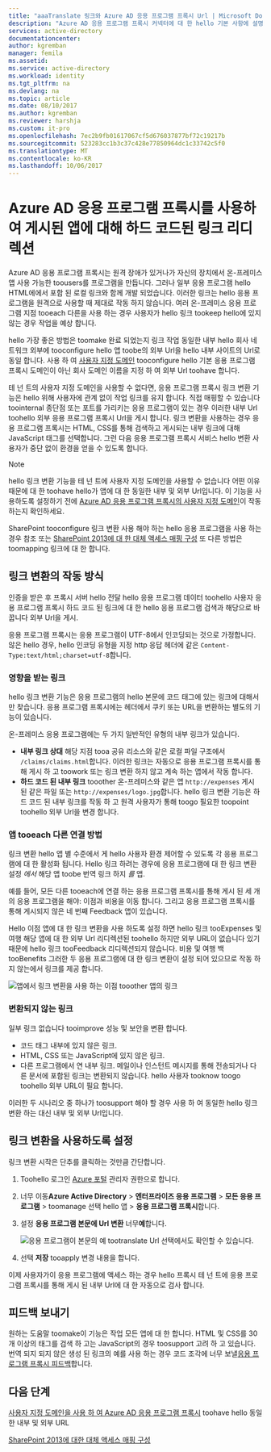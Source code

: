 ```yaml
---
title: "aaaTranslate 링크와 Azure AD 응용 프로그램 프록시 Url | Microsoft Docs"
description: "Azure AD 응용 프로그램 프록시 커넥터에 대 한 hello 기본 사항에 설명합니다."
services: active-directory
documentationcenter: 
author: kgremban
manager: femila
ms.assetid: 
ms.service: active-directory
ms.workload: identity
ms.tgt_pltfrm: na
ms.devlang: na
ms.topic: article
ms.date: 08/10/2017
ms.author: kgremban
ms.reviewer: harshja
ms.custom: it-pro
ms.openlocfilehash: 7ec2b9fb01617067cf5d676037877bf72c19217b
ms.sourcegitcommit: 523283cc1b3c37c428e77850964dc1c33742c5f0
ms.translationtype: MT
ms.contentlocale: ko-KR
ms.lasthandoff: 10/06/2017
---
```

# <a name="redirect-hardcoded-links-for-apps-published-with-azure-ad-application-proxy"></a>Azure AD 응용 프로그램 프록시를 사용하여 게시된 앱에 대해 하드 코드된 링크 리디렉션

Azure AD 응용 프로그램 프록시는 원격 장애가 있거나가 자신의 장치에서 온-프레미스 앱 사용 가능한 toousers를 프로그램을 만듭니다. 그러나 일부 응용 프로그램 hello HTML에에서 포함 된 로컬 링크와 함께 개발 되었습니다. 이러한 링크는 hello 응용 프로그램을 원격으로 사용할 때 제대로 작동 하지 않습니다. 여러 온-프레미스 응용 프로그램 지점 tooeach 다른을 사용 하는 경우 사용자가 hello 링크 tookeep hello에 있지 않는 경우 작업을 예상 합니다. 

hello 가장 좋은 방법은 toomake 완료 되었는지 링크 작업 동일한 내부 hello 회사 네트워크 외부에 tooconfigure hello 앱 toobe의 외부 Url을 hello 내부 사이트의 Url로 동일 합니다. 사용 하 여 [사용자 지정 도메인](active-directory-application-proxy-custom-domains.md) tooconfigure hello 기본 응용 프로그램 프록시 도메인이 아닌 회사 도메인 이름을 지정 하 여 외부 Url toohave 합니다.

테 넌 트의 사용자 지정 도메인을 사용할 수 없다면, 응용 프로그램 프록시 링크 변환 기능은 hello 위해 사용자에 관계 없이 작업 링크를 유지 합니다. 직접 매핑할 수 있습니다 toointernal 종단점 또는 포트를 가리키는 응용 프로그램이 있는 경우 이러한 내부 Url toohello 외부 응용 프로그램 프록시 Url을 게시 합니다. 링크 변환을 사용하는 경우 응용 프로그램 프록시는 HTML, CSS를 통해 검색하고 게시되는 내부 링크에 대해 JavaScript 태그를 선택합니다. 그런 다음 응용 프로그램 프록시 서비스 hello 변환 사용자가 중단 없이 환경을 얻을 수 있도록 합니다.

>[!NOTE]
>hello 링크 변환 기능을 테 넌 트에 사용자 지정 도메인을 사용할 수 없습니다 어떤 이유 때문에 대 한 toohave hello가 앱에 대 한 동일한 내부 및 외부 Url입니다. 이 기능을 사용하도록 설정하기 전에 [Azure AD 응용 프로그램 프록시의 사용자 지정 도메인](active-directory-application-proxy-custom-domains.md)이 작동하는지 확인하세요.
>
>SharePoint tooconfigure 링크 변환 사용 해야 하는 hello 응용 프로그램을 사용 하는 경우 참조 또는 [SharePoint 2013에 대 한 대체 액세스 매핑 구성](https://technet.microsoft.com/library/cc263208.aspx) 또 다른 방법은 toomapping 링크에 대 한 합니다.

## <a name="how-link-translation-works"></a>링크 변환의 작동 방식

인증을 받은 후 프록시 서버 hello 전달 hello 응용 프로그램 데이터 toohello 사용자 응용 프로그램 프록시 하드 코드 된 링크에 대 한 hello 응용 프로그램 검색과 해당으로 바꿉니다 외부 Url을 게시.

응용 프로그램 프록시는 응용 프로그램이 UTF-8에서 인코딩되는 것으로 가정합니다. 않은 hello 경우, hello 인코딩 유형을 지정 http 응답 헤더에 같은 `Content-Type:text/html;charset=utf-8`합니다.

### <a name="which-links-are-affected"></a>영향을 받는 링크

hello 링크 변환 기능은 응용 프로그램의 hello 본문에 코드 태그에 있는 링크에 대해서만 찾습니다. 응용 프로그램 프록시에는 헤더에서 쿠키 또는 URL을 변환하는 별도의 기능이 있습니다. 

온-프레미스 응용 프로그램에는 두 가지 일반적인 유형의 내부 링크가 있습니다.

- **내부 링크 상대** 해당 지점 tooa 공유 리소스와 같은 로컬 파일 구조에서 `/claims/claims.html`합니다. 이러한 링크는 자동으로 응용 프로그램 프록시를 통해 게시 하 고 toowork 또는 링크 변환 하지 않고 계속 하는 앱에서 작동 합니다. 
- **하드 코드 된 내부 링크** tooother 온-프레미스와 같은 앱 `http://expenses` 게시 된 같은 파일 또는 `http://expenses/logo.jpg`합니다. hello 링크 변환 기능은 하드 코드 된 내부 링크를 작동 하 고 원격 사용자가 통해 toogo 필요한 toopoint toohello 외부 Url을 변경 합니다.

### <a name="how-do-apps-link-tooeach-other"></a>앱 tooeach 다른 연결 방법

링크 변환 hello 앱 별 수준에서 게 hello 사용자 환경 제어할 수 있도록 각 응용 프로그램에 대 한 활성화 됩니다. Hello 링크 하려는 경우에 응용 프로그램에 대 한 링크 변환 설정 *에서* 해당 앱 toobe 번역 링크 하지 *를* 앱. 

예를 들어, 모든 다른 tooeach에 연결 하는 응용 프로그램 프록시를 통해 게시 된 세 개의 응용 프로그램을 해야: 이점과 비용을 이동 합니다. 그리고 응용 프로그램 프록시를 통해 게시되지 않은 네 번째 Feedback 앱이 있습니다.

Hello 이점 앱에 대 한 링크 변환을 사용 하도록 설정 하면 hello 링크 tooExpenses 및 여행 해당 앱에 대 한 외부 Url 리디렉션된 toohello 하지만 외부 URL이 없습니다 있기 때문에 hello 링크 tooFeedback 리디렉션되지 않습니다. 비용 및 여행 백 tooBenefits 그러한 두 응용 프로그램에 대 한 링크 변환이 설정 되어 있으므로 작동 하지 않는에서 링크를 제공 합니다.

![앱에서 링크 변환을 사용 하는 이점 tooother 앱의 링크](./media/application-proxy-link-translation/one_app.png)

### <a name="which-links-arent-translated"></a>변환되지 않는 링크

일부 링크 없습니다 tooimprove 성능 및 보안을 변환 합니다.

- 코드 태그 내부에 있지 않은 링크. 
- HTML, CSS 또는 JavaScript에 있지 않은 링크. 
- 다른 프로그램에서 연 내부 링크. 메일이나 인스턴트 메시지를 통해 전송되거나 다른 문서에 포함된 링크는 변환되지 않습니다. hello 사용자 tooknow toogo toohello 외부 URL이 필요 합니다.

이러한 두 시나리오 중 하나가 toosupport 해야 할 경우 사용 하 여 동일한 hello 링크 변환 하는 대신 내부 및 외부 Url입니다.  

## <a name="enable-link-translation"></a>링크 변환을 사용하도록 설정

링크 변환 시작은 단추를 클릭하는 것만큼 간단합니다.

1. Toohello 로그인 [Azure 포털](https://portal.azure.com) 관리자 권한으로 합니다.
2. 너무 이동**Azure Active Directory** > **엔터프라이즈 응용 프로그램** > **모든 응용 프로그램** > toomanage 선택 hello 앱 > **응용 프로그램 프록시**합니다.
3. 설정 **응용 프로그램 본문에 Url 변환** 너무**예**합니다.

   ![응용 프로그램이 본문의 예 tootranslate Url 선택](./media/application-proxy-link-translation/select_yes.png)에서도 확인할 수 있습니다.
4. 선택 **저장** tooapply 변경 내용을 합니다.

이제 사용자가이 응용 프로그램에 액세스 하는 경우 hello 프록시 테 넌 트에 응용 프로그램 프록시를 통해 게시 된 내부 Url에 대 한 자동으로 검사 합니다.

## <a name="send-feedback"></a>피드백 보내기

원하는 도움말 toomake이 기능은 작업 모든 앱에 대 한 합니다. HTML 및 CSS를 30 개 이상의 태그를 검색 하 고는 JavaScript의 경우 toosupport 고려 하 고 있습니다. 번역 되지 되지 않은 생성 된 링크의 예를 사용 하는 경우 코드 조각에 너무 보낼[응용 프로그램 프록시 피드백](mailto:aadapfeedback@microsoft.com)합니다. 

## <a name="next-steps"></a>다음 단계
[사용자 지정 도메인을 사용 하 여 Azure AD 응용 프로그램 프록시](active-directory-application-proxy-custom-domains.md) toohave hello 동일한 내부 및 외부 URL

[SharePoint 2013에 대한 대체 액세스 매핑 구성](https://technet.microsoft.com/library/cc263208.aspx)
